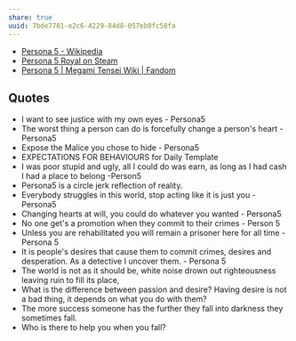 ```yaml
---
share: true
uuid: 7bde7781-e2c6-4229-84d8-057eb0fc58fa
---
```

* [Persona 5 - Wikipedia](https://en.wikipedia.org/wiki/Persona_5)
* [Persona 5 Royal on Steam](https://store.steampowered.com/agecheck/app/1687950/)
* [Persona 5 | Megami Tensei Wiki | Fandom](https://megamitensei.fandom.com/wiki/Persona_5)

## Quotes

* I want to see justice with my own eyes - Persona5
* The worst thing a person can do is forcefully change a person's heart - Persona5
* Expose the Malice you chose to hide - Persona5
* EXPECTATIONS FOR BEHAVIOURS for Daily Template
* I was poor stupid and ugly, all I could do was earn, as long as I had cash I had a place to belong -Person5
* Persona5 is a circle jerk reflection of reality. 
* Everybody struggles in this world, stop acting like it is just you - Persona5
* Changing hearts at will, you could do whatever you wanted - Persona5
* No one get's a promotion when they commit to their crimes - Person 5
* Unless you are rehabilitated you will remain a prisoner here for all time - Persona 5
* It is people's desires that cause them to commit crimes, desires and desperation. As a detective I uncover them. - Persona 5
* The world is not as it should be, white noise drown out righteousness leaving ruin to fill its place, 
* What is the difference between passion and desire? Having desire is not a bad thing, it depends on what you do with them?
* The more success someone has the further they fall into darkness they sometimes fall.
* Who is there to help you when you fall?